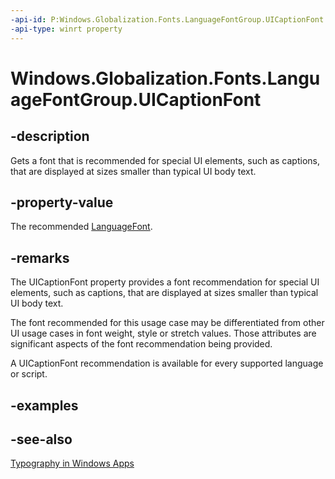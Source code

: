 ```yaml
---
-api-id: P:Windows.Globalization.Fonts.LanguageFontGroup.UICaptionFont
-api-type: winrt property
---
```


<!-- Property syntax
public Windows.Globalization.Fonts.LanguageFont UICaptionFont { get; }
-->

# Windows.Globalization.Fonts.LanguageFontGroup.UICaptionFont

## -description
Gets a font that is recommended for special UI elements, such as captions, that are displayed at sizes smaller than typical UI body text.

## -property-value
The recommended [LanguageFont](languagefont.md).

## -remarks
The UICaptionFont property provides a font recommendation for special UI elements, such as captions, that are displayed at sizes smaller than typical UI body text.

The font recommended for this usage case may be differentiated from other UI usage cases in font weight, style or stretch values. Those attributes are significant aspects of the font recommendation being provided.

A UICaptionFont recommendation is available for every supported language or script.

## -examples

## -see-also
[Typography in Windows Apps](/windows/apps/design/style/typography)
